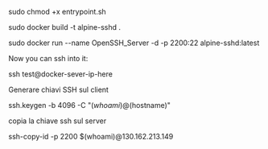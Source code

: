 
sudo chmod +x entrypoint.sh

sudo docker build -t alpine-sshd .

sudo docker run --name OpenSSH_Server -d -p 2200:22 alpine-sshd:latest


Now you can ssh into it:

ssh test@docker-sever-ip-here


Generare chiavi SSH sul client

ssh.keygen -b 4096 -C "$(whoami)@$(hostname)"

copia la chiave ssh sul server

ssh-copy-id -p 2200 $(whoami)@130.162.213.149

 
